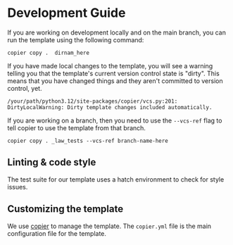 # Development Guide

If you are working on development locally and on the main branch, you can run the template
using the following command:

`copier copy .  dirnam_here`

If you have made local changes to the template, you will see a warning
telling you that the template's current version control state is "dirty".
This means that you have changed things and they aren't committed  to
version control, yet.

```console
/your/path/python3.12/site-packages/copier/vcs.py:201: DirtyLocalWarning: Dirty template changes included automatically.
```

If you are working on a branch, then you need to use the `--vcs-ref`
flag to tell copier to use the template from that branch.

`copier copy . _law_tests --vcs-ref branch-name-here`

## Linting & code style

The test suite for our template uses a hatch environment to check for
style issues.

## Customizing the template

We use [copier](https://copier.readthedocs.io/en/stable/) to manage the
template. The `copier.yml` file is the main configuration file for the template.
